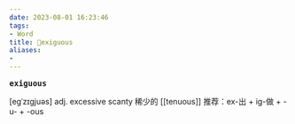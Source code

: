```yaml
---
date: 2023-08-01 16:23:46
tags: 
- Word
title: 📖exiguous
aliases: 
- 
---
```


<pre><strong>exiguous</strong></pre>

[egˈzɪgjuəs]
adj. excessive scanty 稀少的
[[tenuous]]
推荐：ex-出 + ig-做 + -u- + -ous